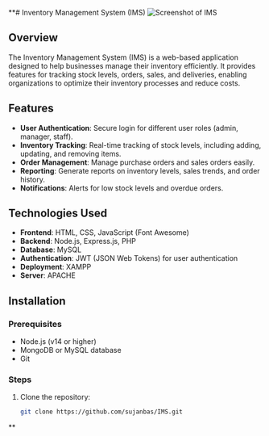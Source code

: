 **# Inventory Management System (IMS)
![Screenshot of IMS](https://github.com/sujanbas/IMS/ImsHome.png)


## Overview

The Inventory Management System (IMS) is a web-based application designed to help businesses manage their inventory efficiently. It provides features for tracking stock levels, orders, sales, and deliveries, enabling organizations to optimize their inventory processes and reduce costs.

## Features

- **User Authentication**: Secure login for different user roles (admin, manager, staff).
- **Inventory Tracking**: Real-time tracking of stock levels, including adding, updating, and removing items.
- **Order Management**: Manage purchase orders and sales orders easily.
- **Reporting**: Generate reports on inventory levels, sales trends, and order history.
- **Notifications**: Alerts for low stock levels and overdue orders.

## Technologies Used

- **Frontend**: HTML, CSS, JavaScript (Font Awesome)
- **Backend**: Node.js, Express.js, PHP
- **Database**: MySQL
- **Authentication**: JWT (JSON Web Tokens) for user authentication
- **Deployment**: XAMPP
- **Server**: APACHE

## Installation

### Prerequisites

- Node.js (v14 or higher)
- MongoDB or MySQL database
- Git

### Steps

1. Clone the repository:
   ```bash
   git clone https://github.com/sujanbas/IMS.git
**
